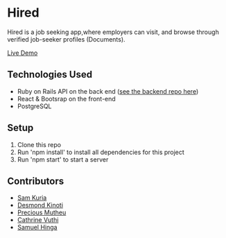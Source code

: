 # Hired

Hired is a job seeking app,where employers can visit, and browse through verified job-seeker profiles (Documents).


[Live Demo](https://hired-eight.vercel.app/)



## Technologies Used
* Ruby on Rails API on the back end ([see the backend repo here](https://github.com/esthercate/hired-api))
* React & Bootsrap on the front-end
* PostgreSQL

## Setup

1. Clone this repo
2. Run 'npm install' to install all dependencies for this project
3. Run 'npm start' to start a server


## Contributors

- [Sam Kuria](https://github.com/qurriahSam)
- [Desmond Kinoti](https://github.com/desmond107)
- [Precious Mutheu](https://github.com/mutheuprecious)
- [Cathrine Vuthi](https://github.com/esthercate)
- [Samuel Hinga](https://github.com/SKHinga)

